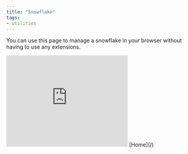 ```yaml
---
title: "Snowflake"
tags:
- utilities
---
```


You can use this page to manage a snowflake in your browser without having to use any extensions.

<iframe src="https://snowflake.torproject.org/embed.html" width="320" height="240" frameborder="0" scrolling="no"></iframe>
[Home](/)